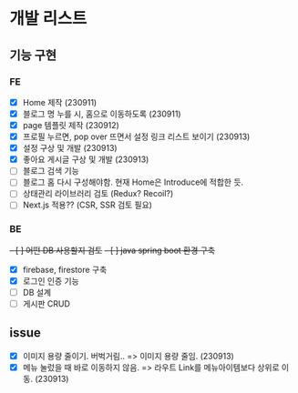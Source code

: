 # 개발 리스트
## 기능 구현
### FE
- [x] Home 제작 (230911)
- [x] 블로그 명 누를 시, 홈으로 이동하도록 (230911)
- [x] page 템플릿 제작 (230912)
- [x] 프로필 누르면, pop over 뜨면서 설정 링크 리스트 보이기 (230913)
- [x] 설정 구상 및 개발 (230913)
- [x] 좋아요 게시글 구상 및 개발 (230913)
- [ ] 블로그 검색 기능
- [ ] 블로그 홈 다시 구성해야함. 현재 Home은 Introduce에 적합한 듯.
- [ ] 상태관리 라이브러리 검토 (Redux? Recoil?)
- [ ] Next.js 적용?? (CSR, SSR 검토 필요)

### BE
~~- [ ] 어떤 DB 사용할지 검토~~
~~- [ ] java spring boot 환경 구축~~
- [x] firebase, firestore 구축
- [x] 로그인 인증 기능
- [ ] DB 설계
- [ ] 게시판 CRUD

## issue
- [x] 이미지 용량 줄이기. 버벅거림.. => 이미지 용량 줄임. (230913)
- [x] 메뉴 눌렀을 때 바로 이동하지 않음. => 라우트 Link를 메뉴아이템보다 상위로 이동. (230913)